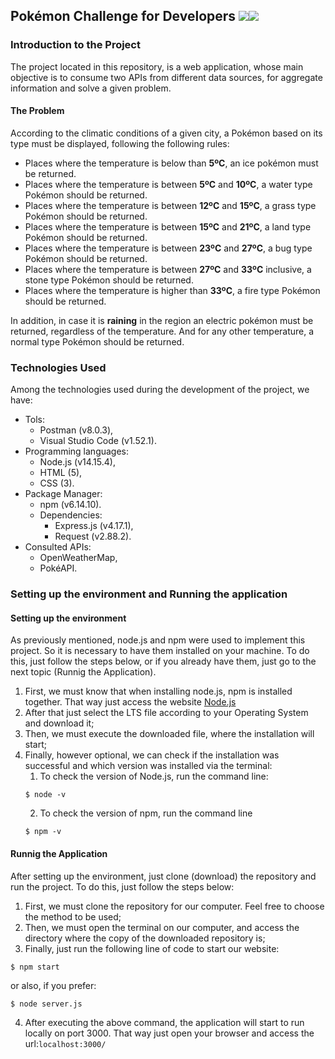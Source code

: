## Pokémon Challenge for Developers ![](https://icon-icons.com/icons2/896/PNG/32/pokemon_go_play_game_cinema_film_movie_icon-icons.com_69163.png)![](https://icon-icons.com/icons2/851/PNG/32/pikachu_icon-icons.com_67535.png)

### Introduction to the Project 
The project located in this repository, is a web application, whose main objective is to consume two APIs from different data sources, for aggregate information and solve a given problem. 

#### The Problem
According to the climatic conditions of a given city, a Pokémon based on its type must be displayed, following the following rules: 

*  Places where the temperature is below than **5ºC**, an ice pokémon must be returned. 
*  Places where the temperature is between **5ºC** and **10ºC**, a water type Pokémon should be returned. 
*  Places where the temperature is between **12ºC** and **15ºC**, a grass type Pokémon should be returned. 
*  Places where the temperature is between **15ºC** and **21ºC**, a land type Pokémon should be returned. 
*  Places where the temperature is between **23ºC** and **27ºC**, a bug type Pokémon should be returned.
*  Places where the temperature is between **27ºC** and **33ºC** inclusive, a stone type Pokémon should be returned. 
*  Places where the temperature is higher than **33ºC**, a fire type Pokémon should be returned. 

In addition, in case it is **raining** in the region an electric pokémon must be returned, regardless of the temperature. And for any other temperature, a normal type Pokémon should be returned. 

### Technologies Used 
Among the technologies used during the development of the project, we have: 
* Tols:
  * Postman (v8.0.3),
  * Visual Studio Code (v1.52.1).
* Programming languages:
  * Node.js (v14.15.4),
  * HTML (5),
  * CSS (3).
* Package Manager:
    * npm (v6.14.10).
    * Dependencies:
      * Express.js (v4.17.1),
      * Request (v2.88.2).
* Consulted APIs:
  * OpenWeatherMap,
  * PokéAPI.
  
### Setting up the environment and Running the application 
#### Setting up the environment
As previously mentioned, node.js and npm were used to implement this project. So it is necessary to have them installed on your machine. To do this, just follow the steps below, or if you already have them, just go to the next topic (Runnig the Application). 
  1. First, we must know that when installing node.js, npm is installed together. That way just access the website  [Node.js](https://nodejs.org/en/download/)
  2. After that just select the LTS file according to your Operating System and download it;
  3. Then, we must execute the downloaded file, where the installation will start;
  4. Finally, however optional, we can check if the installation was successful and which version was installed via the terminal: 
     1. To check the version of Node.js, run the command line:
     ```
     $ node -v
     ```
     2. To check the version of npm, run the command line
     ```
     $ npm -v
     ```

#### Runnig the Application
After setting up the environment, just clone (download) the repository and run the project. To do this, just follow the steps below: 
  1. First, we must clone the repository for our computer. Feel free to choose the method to be used;
  2. Then, we must open the terminal on our computer, and access the directory where the copy of the downloaded repository is;
  3. Finally, just run the following line of code to start our website:  
  ```
  $ npm start
  ```
  or also, if you prefer: 
   ```
  $ node server.js
  ```
  4. After executing the above command, the application will start to run locally on port 3000. That way just open your browser and access the url:`localhost:3000/`
 
  


